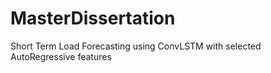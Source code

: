 # MasterDissertation
Short Term Load Forecasting using ConvLSTM with selected AutoRegressive features
